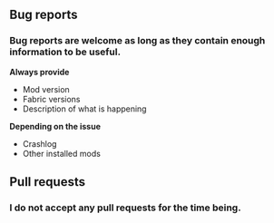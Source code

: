 ## Bug reports
### Bug reports are welcome as long as they contain enough information to be useful.

**Always provide**
- Mod version
- Fabric versions
- Description of what is happening

**Depending on the issue**
- Crashlog
- Other installed mods

## Pull requests
### I do not accept any pull requests for the time being.
